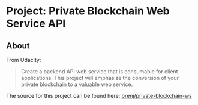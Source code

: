 Project: Private Blockchain Web Service API
===========================================

About
-----

From Udacity:
> Create a backend API web service that is consumable for client applications. This project will emphasize the conversion of your private blockchain to a valuable web service.

The source for this project can be found here: [brenj/private-blockchain-ws](https://github.com/brenj/private-blockchain-ws)
